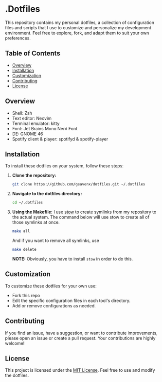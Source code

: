 # .Dotfiles

This repository contains my personal dotfiles, a collection of configuration files and scripts that I use to customize and personalize my development environment. Feel free to explore, fork, and adapt them to suit your own preferences.

## Table of Contents

- [Overview](#overview)
- [Installation](#installation)
- [Customization](#customization)
- [Contributing](#contributing)
- [License](#license)

## Overview

- Shell: Zsh
- Text editor: Neovim
- Terminal emulator: kitty
- Font: Jet Brains Mono Nerd Font
- DE: GNOME 46
- Spotify client & player: spotifyd & spotify-player

## Installation

To install these dotfiles on your system, follow these steps:

1. **Clone the repository:**
    ```bash
    git clone https://github.com/geavenx/dotfiles.git ~/.dotfiles
    ```

2. **Navigate to the dotfiles directory:**
    ```bash
    cd ~/.dotfiles
    ```

3. **Using the Makefile:**
    I use [stow](https://www.gnu.org/software/stow/) to create symlinks from my repository to the actual system.
    The command below will use stow to create all of those symlinks at once.
    ```bash
    make all
    ```
    And if you want to remove all symlinks, use
    ```bash
    make delete
    ```

    **NOTE:** Obviously, you have to install `stow` in order to do this.

## Customization

To customize these dotfiles for your own use:

- Fork this repo
- Edit the specific configuration files in each tool's directory.
- Add or remove configurations as needed.

## Contributing

If you find an issue, have a suggestion, or want to contribute improvements, please open an issue or create a pull request. Your contributions are highly welcome!

## License

This project is licensed under the [MIT License](LICENSE). Feel free to use and modify the dotfiles.

